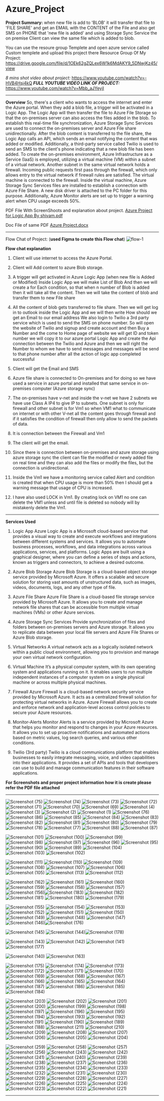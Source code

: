 # Azure_Project
**Project Summary:** 
when new file is add to 'BLOB' it will transfer that file to 'FILE SHARE' and get an EMAIL with the CONTENT of the File and also get SMS on PHONE that 'new file is added' and using Storage Sync Service the on premise Client can view the same file which is added to blob.

You can use the resoure group Templete and open azure service called Custom templete and upload this project there
Resource Group Of My Project: https://drive.google.com/file/d/1OEk62gZQLex6W1k6MdAKY9_5DNwjKz45/view

**8 mins shot video about project*:* https://www.youtube.com/watch?v=-HVB4Hsj4kQ
__*FULL YOUTUBE VIDEO LINK OF PROJECT:*__ https://www.youtube.com/watch?v=Mbb_aJYeyjI

---------------------------------------------------------------------------------------------------------------------------------------------------------------------------------------------------
**Overview**
So, there's a client who wants to access the internet and enter the Azure portal. When they add a blob file, a trigger will be activated in a Logic App. The Logic App will then transfer the file to Azure File Storage so that the on-premises server can also access the files added in the blob. To establish this real-time file synchronization, Azure Storage Sync Services are used to connect the on-premises server and Azure File share unidirectionally.
After the blob content is transferred to the file share, the Logic App calls an API, which sends an email notifying the content that was added or modified. Additionally, a third-party service called Twilio is used to send an SMS to the client's phone indicating that a new blob file has been added.
To create the on-premises environment, Azure Infrastructure as a Service (IaaS) is employed, utilizing a virtual machine (VM) within a subnet of a virtual network. Another subnet in the same virtual network holds a firewall. Incoming public requests first pass through the firewall, which only allows entry to the virtual network if firewall rules are satisfied. The virtual machine is connected to the firewall.
Inside the virtual machine, Azure Storage Sync Services files are installed to establish a connection with Azure File Share. A new disk driver is attached to the PC folder for this purpose. Additionally, Azure Monitor alerts are set up to trigger a warning alert when CPU usage exceeds 50%.

PDF File With ScreenShoots and explanation about project.
[Azure Project for Logic App By shivam.pdf](https://github.com/ShivamPratap2409/Azure_Project/files/13162108/Azure.Project.for.Logic.App.By.shivam.pdf)

Doc File of same PDF
[Azure Project.docx](https://github.com/ShivamPratap2409/Azure_Project/files/13162111/Azure.Project.docx)

--------------------------------------------------------------------------------------------------------------------------------------------------------------------------------------------------




Flow Chat of Project: (__used Figma to create this Flow chat__)
![flow-1](https://github.com/ShivamPratap2409/Azure_Project/assets/140940680/7392ff3a-1511-4b1d-946f-010fe8d48065)




**Flow chat explanation** 

1.	Client will use internet to access the Azure Portal.

2.	Client will Add content to azure Blob storage. 

3.	A trigger will get activated in Azure Logic App (when new file is Added or Modified)
Inside Logic App we will make List of Blob 
And then we will create a for Each condition, so that when n number of Blob is added then it will take all the content.
Then we will take the content of blob and transfer them to new File share 

4.	All the content of blob gets transferred to file share. 
Then we will get log in to outlook inside the Logic App and we will then write How should we get an Email to our email address
We also login to Twilio a 3rd party service which is used to send the SMS on phone number. 
So will open the website of Twilio and signup and create account and then Buy a Number and the come to Home page of website we will get ID and token number we will copy it to our azure portal Logic App and create the Api connection between the Twilio and Azure and then we will right the Number to whom we have to send messages and messages will be send to that phone number after all the action of logic app completed successful 

5.	Client will get the Email and SMS 

6.	Azure file share is connected to On-premises and for doing so we have used a service in azure portal and installed that same service in on-premises computer (Azure storage sync)

7.	The on-premises have v-net and inside the v-net we have 2 subnets we have use Class A IP4 to give IP to subnets.
One subnet is only for firewall and other subnet is for Vm1 so when VM1 what to communicate on internet or with other V-net all the content goes through firewall and if it satisfies the condition of firewall then only allow to send the packets of data.

8.	It is connection between the Firewall and Vm1 

9.	The client will get the email. 

10.	Since there is connection between on-premises and azure storage using azure storage sync the client can file the modified or newly added file on real time and they can also add the files or modify the files, but the connection is unidirectional.

11.	Inside the Vm1 we have a monitoring service called Alert and condition is created that when CPU usage is more than 50% then I should get a warning message that usage of CPU is increased.

12.	I have also used LOCK in Vm1. By creating lock on VM1 no one can delete the VM1 unless and until file is deleted so nobody will by mistakenly delete the Vm1.

-----------------------------------------------------------------------------------------------------------------------------------------------------------------------------------------------------------

**Services Used** 

1. Logic App
Azure Logic App is a Microsoft cloud-based service that provides a visual way to create and execute workflows and integrations between different systems and services. It allows you to automate business processes, workflows, and data integrations across various applications, services, and platforms. Logic Apps are built using a graphical designer, where you can define a series of steps and actions, known as triggers and connectors, to achieve a desired outcome.

2. Azure Blob Storage
Azure Blob Storage is a cloud-based object storage service provided by Microsoft Azure. It offers a scalable and secure solution for storing vast amounts of unstructured data, such as images, videos, documents, logs, and any other type of file.

3. Azure File Share
Azure File Share is a cloud-based file storage service provided by Microsoft Azure. It allows you to create and manage network file shares that can be accessible from multiple virtual machines (VMs) or other Azure services.

4. Azure Storage Sync Services
Provide synchronization of files and folders between on-premises servers and Azure storage. It allows you to replicate data between your local file servers and Azure File Shares or Azure Blob storage.

5. Virtual Networks
A virtual network acts as a logically isolated network within a public cloud environment, allowing you to provision and manage your own virtual network configuration.

6. Virtual Machine
It’s a physical computer system, with its own operating system and applications running on it. It enables users to run multiple independent instances of a computer system on a single physical machine or across multiple physical machines.

7. Firewall
Azure Firewall is a cloud-based network security service provided by Microsoft Azure. It acts as a centralized firewall solution for protecting virtual networks in Azure. Azure Firewall allows you to create and enforce network and application-level access control policies to secure your Azure resources. 

8. Monitor-Alerts
Monitor Alerts is a service provided by Microsoft Azure that helps you monitor and respond to changes in your Azure resources. It allows you to set up proactive notifications and automated actions based on metric values, log search queries, and various other conditions.

9. Twilio (3rd party)
Twilio is a cloud communications platform that enables businesses to easily integrate messaging, voice, and video capabilities into their applications. It provides a set of APIs and tools that developers can use to build and manage communication features in their software applications.


__For Screenshots and proper project information how it is create please refer the PDF file attached__

____________________________________________________________________________________________________________________________________________________________________________________

![Screenshot (75)](https://github.com/ShivamPratap2409/Azure_Project/assets/140940680/fd950ab4-000a-499f-b64f-02c33a35fd8c)
![Screenshot (74)](https://github.com/ShivamPratap2409/Azure_Project/assets/140940680/ffc112a4-e342-4896-8389-aa41f425d528)
![Screenshot (73)](https://github.com/ShivamPratap2409/Azure_Project/assets/140940680/1df05315-05db-47fe-aa24-87042104861c)
![Screenshot (72)](https://github.com/ShivamPratap2409/Azure_Project/assets/140940680/2a9995ee-7f50-4ffd-8a41-c043c0059354)
![Screenshot (71)](https://github.com/ShivamPratap2409/Azure_Project/assets/140940680/0a7a5ca7-3a8a-4384-8bc8-bc309d58b059)
![Screenshot (70)](https://github.com/ShivamPratap2409/Azure_Project/assets/140940680/ac4d1eea-a8db-4ab8-8a68-5af959443d6e)
![Screenshot (69)](https://github.com/ShivamPratap2409/Azure_Project/assets/140940680/420cbac1-7a96-41a4-9952-61a90e47df04)
![Screenshot (4)](https://github.com/ShivamPratap2409/Azure_Project/assets/140940680/56e04d12-8cbf-4d5e-8502-d59e6d7b5ea6)
![Screenshot (3)](https://github.com/ShivamPratap2409/Azure_Project/assets/140940680/a969b32c-cf5e-4c55-8011-81eb25e96905)
![Screenshot (2)](https://github.com/ShivamPratap2409/Azure_Project/assets/140940680/f844455c-e5e7-45a3-8a90-a67c3c09d0b7)
![Screenshot (1)](https://github.com/ShivamPratap2409/Azure_Project/assets/140940680/cabacd7d-f14e-4f68-b9e7-89357b0e2ade)
![Screenshot (76)](https://github.com/ShivamPratap2409/Azure_Project/assets/140940680/55a47cfd-eb00-4349-836c-876afcb81858)
![Screenshot (86)](https://github.com/ShivamPratap2409/Azure_Project/assets/140940680/d05f8939-cda4-49a1-90be-5b3d722d3935)
![Screenshot (85)](https://github.com/ShivamPratap2409/Azure_Project/assets/140940680/70df9ca1-e687-4142-b05f-c6e051872791)
![Screenshot (84)](https://github.com/ShivamPratap2409/Azure_Project/assets/140940680/8dbe4841-b63c-4ce9-a0e7-fb30d870c222)
![Screenshot (83)](https://github.com/ShivamPratap2409/Azure_Project/assets/140940680/cfc22414-67b8-42f4-bc32-230b27fd9941)
![Screenshot (82)](https://github.com/ShivamPratap2409/Azure_Project/assets/140940680/3e05c4bf-38dd-4f90-9db2-7ea6b6346d5c)
![Screenshot (81)](https://github.com/ShivamPratap2409/Azure_Project/assets/140940680/6caf6e97-5d92-4c94-9f54-938775f03974)
![Screenshot (80)](https://github.com/ShivamPratap2409/Azure_Project/assets/140940680/8b60b3ae-0203-4900-afef-7a83f8f64d0b)
![Screenshot (79)](https://github.com/ShivamPratap2409/Azure_Project/assets/140940680/bf5dea2f-fb99-429d-b6f6-818efb18b629)
![Screenshot (78)](https://github.com/ShivamPratap2409/Azure_Project/assets/140940680/4a770c34-3fb3-42b7-927f-77ffca9ad350)
![Screenshot (77)](https://github.com/ShivamPratap2409/Azure_Project/assets/140940680/c36747ef-b1b8-4a45-914c-e489386c69db)
![Screenshot (88)](https://github.com/ShivamPratap2409/Azure_Project/assets/140940680/8ad6774d-2672-4b69-8ce3-0846d4bb99b4)
![Screenshot (87)](https://github.com/ShivamPratap2409/Azure_Project/assets/140940680/cb36c6e7-8092-4bb2-8ba2-091f81a54e5b)


![Screenshot (101)](https://github.com/ShivamPratap2409/Azure_Project/assets/140940680/0dce44fd-5ecd-4f8f-b18a-ebce73ef005b)
![Screenshot (100)](https://github.com/ShivamPratap2409/Azure_Project/assets/140940680/0c4e16e1-c099-4aa3-a829-80fe57a096c1)
![Screenshot (99)](https://github.com/ShivamPratap2409/Azure_Project/assets/140940680/07436e46-bae5-41ab-9536-d266ccfa9ac9)
![Screenshot (98)](https://github.com/ShivamPratap2409/Azure_Project/assets/140940680/c87270dd-48ad-4004-a9f9-44754dc98b4b)
![Screenshot (97)](https://github.com/ShivamPratap2409/Azure_Project/assets/140940680/3792dd09-6a0e-479a-bfc8-8ff09ebb6fe5)
![Screenshot (96)](https://github.com/ShivamPratap2409/Azure_Project/assets/140940680/9c178a34-beaa-4160-9fca-1397b6f9b25a)
![Screenshot (95)](https://github.com/ShivamPratap2409/Azure_Project/assets/140940680/f9c01124-87af-4609-a37d-6e3058e7e45c)
![Screenshot (90)](https://github.com/ShivamPratap2409/Azure_Project/assets/140940680/e8f41705-bc94-49d2-b55a-a46d97a134cf)
![Screenshot (89)](https://github.com/ShivamPratap2409/Azure_Project/assets/140940680/c352e82a-cc30-4654-b4fe-5b300dda4bbe)
![Screenshot (104)](https://github.com/ShivamPratap2409/Azure_Project/assets/140940680/25e82071-0a31-42d2-81b7-3d73effd537f)
![Screenshot (103)](https://github.com/ShivamPratap2409/Azure_Project/assets/140940680/18c5857a-3c53-4881-9222-3b1fbb115fe7)
![Screenshot (102)](https://github.com/ShivamPratap2409/Azure_Project/assets/140940680/6c3c7f62-40a7-4202-967e-ed403798376e)

![Screenshot (111)](https://github.com/ShivamPratap2409/Azure_Project/assets/140940680/91e9cac9-3f91-4a56-8d55-3ff024b30a42)
![Screenshot (110)](https://github.com/ShivamPratap2409/Azure_Project/assets/140940680/747089fe-c933-425c-8ee8-0bde26cb1d96)
![Screenshot (109)](https://github.com/ShivamPratap2409/Azure_Project/assets/140940680/6da30f03-c405-4c8a-9d50-7426cc2d4bcf)
![Screenshot (108)](https://github.com/ShivamPratap2409/Azure_Project/assets/140940680/ad7a4945-5ed6-4474-858c-be664af69762)
![Screenshot (107)](https://github.com/ShivamPratap2409/Azure_Project/assets/140940680/97ba3d4d-caad-4562-bd73-401c1ea0cf19)
![Screenshot (106)](https://github.com/ShivamPratap2409/Azure_Project/assets/140940680/2dd7605f-e1ad-4160-8791-c00804aa7adc)
![Screenshot (105)](https://github.com/ShivamPratap2409/Azure_Project/assets/140940680/8de31864-e1bb-4186-99e3-2f394ca32c70)
![Screenshot (113)](https://github.com/ShivamPratap2409/Azure_Project/assets/140940680/8f768a60-68dd-4221-93b5-18ece1f729b4)
![Screenshot (112)](https://github.com/ShivamPratap2409/Azure_Project/assets/140940680/29c0d1f4-d5d6-4a6f-80dc-e771234345d4)


![Screenshot (162)](https://github.com/ShivamPratap2409/Azure_Project/assets/140940680/7e57c918-767c-4c39-8bd7-fe4be43bbf6a)
![Screenshot (161)](https://github.com/ShivamPratap2409/Azure_Project/assets/140940680/487f8374-01a6-4107-ab36-d78f233d96c0)
![Screenshot (160)](https://github.com/ShivamPratap2409/Azure_Project/assets/140940680/b84867ce-f6ad-4d9e-8f83-98aa3255f64f)
![Screenshot (159)](https://github.com/ShivamPratap2409/Azure_Project/assets/140940680/89d3ceec-93e5-4dc0-bc3a-875770df3ada)
![Screenshot (158)](https://github.com/ShivamPratap2409/Azure_Project/assets/140940680/aedd951d-4785-4c2e-b8d5-82aac1d223a2)
![Screenshot (157)](https://github.com/ShivamPratap2409/Azure_Project/assets/140940680/99770dfe-cb22-4f57-816f-6cf112545b86)
![Screenshot (156)](https://github.com/ShivamPratap2409/Azure_Project/assets/140940680/0d4d4ada-f800-4aa2-87ef-318bbc5d7dd0)![Screenshot (183)](https://github.com/ShivamPratap2409/Azure_Project/assets/140940680/638b1866-9a32-4260-b680-a3937431c045)
![Screenshot (182)](https://github.com/ShivamPratap2409/Azure_Project/assets/140940680/821a274a-e191-441e-9e53-9d382fc3af5c)
![Screenshot (181)](https://github.com/ShivamPratap2409/Azure_Project/assets/140940680/71000c37-0e06-46ff-84d7-75067fe5be70)
![Screenshot (180)](https://github.com/ShivamPratap2409/Azure_Project/assets/140940680/5edeb826-6230-49b4-89b2-0b9e856bca33)
![Screenshot (179)](https://github.com/ShivamPratap2409/Azure_Project/assets/140940680/8b136c9c-4ce7-4742-adfd-7c5c10d99ec3)

![Screenshot (155)](https://github.com/ShivamPratap2409/Azure_Project/assets/140940680/0afa253c-bd4b-46a5-a29f-812a6c67c645)
![Screenshot (154)](https://github.com/ShivamPratap2409/Azure_Project/assets/140940680/581575ec-3657-4ff7-a0ea-46ec13a51cec)
![Screenshot (153)](https://github.com/ShivamPratap2409/Azure_Project/assets/140940680/312160fb-568d-48b5-9d4d-34f77917b568)
![Screenshot (152)](https://github.com/ShivamPratap2409/Azure_Project/assets/140940680/0c8b0d79-68eb-4815-a8a2-4794b55efe0e)
![Screenshot (151)](https://github.com/ShivamPratap2409/Azure_Project/assets/140940680/6a6d7cf5-a8ed-4105-b874-7f1653b366dd)
![Screenshot (150)](https://github.com/ShivamPratap2409/Azure_Project/assets/140940680/2bb80dba-b307-4f90-ae30-30edda4c27c9)
![Screenshot (149)](https://github.com/ShivamPratap2409/Azure_Project/assets/140940680/b852453e-352b-4635-8bcb-1f25770ca1e4)
![Screenshot (148)](https://github.com/ShivamPratap2409/Azure_Project/assets/140940680/7958da8f-f4e4-445e-ad56-2d027361e64e)
![Screenshot (147)](https://github.com/ShivamPratap2409/Azure_Project/assets/140940680/48157f07-63b6-49ff-bf7d-6d604cac39a9)
![Screenshot (146)](https://github.com/ShivamPratap2409/Azure_Project/assets/140940680/d3074bd1-5769-4ba0-8e0e-1a60714e081c)![Screenshot (176)](https://github.com/ShivamPratap2409/Azure_Project/assets/140940680/6fbf2c66-1634-4127-86c6-c8100f810a53)

![Screenshot (145)](https://github.com/ShivamPratap2409/Azure_Project/assets/140940680/1fac91d4-06e7-421b-a5b3-78c53a07805e)
![Screenshot (144)](https://github.com/ShivamPratap2409/Azure_Project/assets/140940680/48ca54f0-a9a7-48c7-b1da-45fe39ba64c9)![Screenshot (178)](https://github.com/ShivamPratap2409/Azure_Project/assets/140940680/8e5617ab-6ef4-48ca-a8f5-7b34b157880d)

![Screenshot (143)](https://github.com/ShivamPratap2409/Azure_Project/assets/140940680/ddd0e36f-ba26-4cd9-a986-8790937b8f3e)
![Screenshot (142)](https://github.com/ShivamPratap2409/Azure_Project/assets/140940680/f67a0764-1586-4a9f-802c-f424df4e39f2)
![Screenshot (141)](https://github.com/ShivamPratap2409/Azure_Project/assets/140940680/df72a4f6-3977-417e-b3fa-b1cd867ca07a)![Screenshot (177)](https://github.com/ShivamPratap2409/Azure_Project/assets/140940680/fe19bd24-8095-491c-9599-90b55f20eaca)

![Screenshot (140)](https://github.com/ShivamPratap2409/Azure_Project/assets/140940680/45095f7e-bb5c-4d96-a7a6-63d9a10662b2)
![Screenshot (163)](https://github.com/ShivamPratap2409/Azure_Project/assets/140940680/ce182fc0-0fd5-45ef-a0bd-d968fed6f746)

![Screenshot (175)](https://github.com/ShivamPratap2409/Azure_Project/assets/140940680/c3540358-c71e-46da-a2f0-651b2d0fb867)
![Screenshot (174)](https://github.com/ShivamPratap2409/Azure_Project/assets/140940680/55b074b1-d174-4743-95e8-4515c34af048)
![Screenshot (173)](https://github.com/ShivamPratap2409/Azure_Project/assets/140940680/8a320eb6-97ac-4845-af1e-e3e978966718)
![Screenshot (172)](https://github.com/ShivamPratap2409/Azure_Project/assets/140940680/2995f8f9-a380-44b3-a248-c82dc1560677)
![Screenshot (171)](https://github.com/ShivamPratap2409/Azure_Project/assets/140940680/b1fb6d87-91b9-4594-8041-3cb991052ac7)
![Screenshot (170)](https://github.com/ShivamPratap2409/Azure_Project/assets/140940680/90da2bf9-b65e-41f7-9411-33e34c8243f5)
![Screenshot (169)](https://github.com/ShivamPratap2409/Azure_Project/assets/140940680/5b53cfa3-4671-4a67-b907-a056f01823c1)
![Screenshot (168)](https://github.com/ShivamPratap2409/Azure_Project/assets/140940680/1f367265-d8fb-4360-8462-075cafc153b5)
![Screenshot (167)](https://github.com/ShivamPratap2409/Azure_Project/assets/140940680/12047c13-8f5f-48f8-9e97-f066cc769b33)
![Screenshot (166)](https://github.com/ShivamPratap2409/Azure_Project/assets/140940680/1e6447a7-7f9e-45a6-b68c-911a2f33e13f)
![Screenshot (165)](https://github.com/ShivamPratap2409/Azure_Project/assets/140940680/02b4c91d-ac4e-46f9-972e-af6430d86196)
![Screenshot (164)](https://github.com/ShivamPratap2409/Azure_Project/assets/140940680/eb42220c-a833-4946-ae4e-e05577aa81a2)
![Screenshot (187)](https://github.com/ShivamPratap2409/Azure_Project/assets/140940680/a9bec5ff-a08f-4bb6-9b0e-22b4893b57c3)
![Screenshot (186)](https://github.com/ShivamPratap2409/Azure_Project/assets/140940680/8ab1fde1-7e03-4ed1-9c50-6d62eef78cb2)
![Screenshot (185)](https://github.com/ShivamPratap2409/Azure_Project/assets/140940680/6d01df50-a242-425e-a44d-8f70b987c920)
![Screenshot (184)](https://github.com/ShivamPratap2409/Azure_Project/assets/140940680/3ef3c71e-727d-4991-b331-81df30424aca)



![Screenshot (203)](https://github.com/ShivamPratap2409/Azure_Project/assets/140940680/c29249a8-542d-4a69-aac9-9617d65948be)
![Screenshot (202)](https://github.com/ShivamPratap2409/Azure_Project/assets/140940680/4a21f3f2-bfb2-433b-a970-b40bf058296b)
![Screenshot (201)](https://github.com/ShivamPratap2409/Azure_Project/assets/140940680/ca03d121-43ac-4e2b-a07c-522815f75de9)
![Screenshot (200)](https://github.com/ShivamPratap2409/Azure_Project/assets/140940680/5e723091-874c-4874-8d16-d0cf51affa00)
![Screenshot (199)](https://github.com/ShivamPratap2409/Azure_Project/assets/140940680/e721a1ac-2dd3-4a46-8837-13fe27d9086e)
![Screenshot (198)](https://github.com/ShivamPratap2409/Azure_Project/assets/140940680/c3d08893-7084-434a-9990-7a44b57a5e84)
![Screenshot (197)](https://github.com/ShivamPratap2409/Azure_Project/assets/140940680/68bbe98b-60c3-4c50-a656-d01e670e6866)
![Screenshot (196)](https://github.com/ShivamPratap2409/Azure_Project/assets/140940680/75e1bc8d-8e0c-4839-80da-100f9e0ad586)
![Screenshot (195)](https://github.com/ShivamPratap2409/Azure_Project/assets/140940680/44dfb0e3-5084-4177-b5fb-1342e4d4dccd)
![Screenshot (194)](https://github.com/ShivamPratap2409/Azure_Project/assets/140940680/e54b243b-e08c-475b-abb7-5afa6061105b)
![Screenshot (193)](https://github.com/ShivamPratap2409/Azure_Project/assets/140940680/fc26e5e1-01c8-4999-96aa-578bb7cc3684)
![Screenshot (192)](https://github.com/ShivamPratap2409/Azure_Project/assets/140940680/08317f8e-ebff-4d31-b6e9-ab4b8dc30224)
![Screenshot (191)](https://github.com/ShivamPratap2409/Azure_Project/assets/140940680/a0b74ef1-765e-4fd1-973d-20ed1a3e14e7)
![Screenshot (190)](https://github.com/ShivamPratap2409/Azure_Project/assets/140940680/085a652f-e1ee-4f07-a8e9-5e872a41ac84)
![Screenshot (189)](https://github.com/ShivamPratap2409/Azure_Project/assets/140940680/9548e2bc-1cf1-47ff-a99c-d62a6511af91)
![Screenshot (188)](https://github.com/ShivamPratap2409/Azure_Project/assets/140940680/058e8b56-a971-4f18-a5b8-5f402fb7c100)
![Screenshot (211)](https://github.com/ShivamPratap2409/Azure_Project/assets/140940680/2931de1d-5572-4f8f-a488-1ac1fe78446c)
![Screenshot (210)](https://github.com/ShivamPratap2409/Azure_Project/assets/140940680/a2712469-f586-47d3-a28b-e2d17cd497e4)
![Screenshot (209)](https://github.com/ShivamPratap2409/Azure_Project/assets/140940680/6f9cb605-af3e-4852-888b-fa92b18c1089)
![Screenshot (208)](https://github.com/ShivamPratap2409/Azure_Project/assets/140940680/8070c5ec-bad7-4dfd-b9d5-b287e494f91e)
![Screenshot (207)](https://github.com/ShivamPratap2409/Azure_Project/assets/140940680/9471e35f-8b57-4c40-8a2b-5de39ef87dfc)
![Screenshot (206)](https://github.com/ShivamPratap2409/Azure_Project/assets/140940680/aabcce25-5bba-41fc-b732-31372562ad6e)
![Screenshot (205)](https://github.com/ShivamPratap2409/Azure_Project/assets/140940680/29c3d960-ae30-4138-a1c7-76f3f45e03b6)
![Screenshot (204)](https://github.com/ShivamPratap2409/Azure_Project/assets/140940680/ebbb9ab8-ebb5-423b-9a8d-0cbe3cc84c22)


![Screenshot (259)](https://github.com/ShivamPratap2409/Azure_Project/assets/140940680/673c4fcb-a10d-4f52-bb63-c1b2c6a67869)
![Screenshot (258)](https://github.com/ShivamPratap2409/Azure_Project/assets/140940680/3f56b42a-3c98-41b0-9f26-cb4b124d78c7)
![Screenshot (257)](https://github.com/ShivamPratap2409/Azure_Project/assets/140940680/700680fb-294b-48d2-b5de-004884ae50a1)
![Screenshot (256)](https://github.com/ShivamPratap2409/Azure_Project/assets/140940680/4a42ab72-915f-41c4-8af5-33a0d4c874ec)
![Screenshot (243)](https://github.com/ShivamPratap2409/Azure_Project/assets/140940680/a8976528-1cbe-4ceb-b9c7-9ec8775ff0c9)
![Screenshot (242)](https://github.com/ShivamPratap2409/Azure_Project/assets/140940680/a114b903-d504-4760-9f46-1188eeb06d15)
![Screenshot (241)](https://github.com/ShivamPratap2409/Azure_Project/assets/140940680/ec0c5196-421d-4bc3-84e7-fb126bfc631b)
![Screenshot (240)](https://github.com/ShivamPratap2409/Azure_Project/assets/140940680/bebaee5d-7ff9-4692-8b36-0d8a2c1e3496)
![Screenshot (239)](https://github.com/ShivamPratap2409/Azure_Project/assets/140940680/e16040dc-b436-42db-8fec-030549eaa74f)
![Screenshot (238)](https://github.com/ShivamPratap2409/Azure_Project/assets/140940680/97423362-d631-468c-8a90-cda973e4d8a4)
![Screenshot (237)](https://github.com/ShivamPratap2409/Azure_Project/assets/140940680/2c926c4a-d574-4503-a36a-649b9f31a94b)
![Screenshot (236)](https://github.com/ShivamPratap2409/Azure_Project/assets/140940680/b374ddc4-5467-445d-8f46-4c0fc0a7c27f)
![Screenshot (235)](https://github.com/ShivamPratap2409/Azure_Project/assets/140940680/ffc8e283-d556-4cea-92aa-b5b4c1caac73)
![Screenshot (234)](https://github.com/ShivamPratap2409/Azure_Project/assets/140940680/daa5ca0c-9540-4ca0-82bf-612dede88f1a)
![Screenshot (233)](https://github.com/ShivamPratap2409/Azure_Project/assets/140940680/a80c138f-d8e2-4b92-9409-2a05210bef56)
![Screenshot (232)](https://github.com/ShivamPratap2409/Azure_Project/assets/140940680/f90102e1-ac55-4732-94f1-8f8184f41bbe)
![Screenshot (231)](https://github.com/ShivamPratap2409/Azure_Project/assets/140940680/7f56bca8-41f1-4b64-acff-bbf3caff71c3)
![Screenshot (230)](https://github.com/ShivamPratap2409/Azure_Project/assets/140940680/0c145c87-9db4-4b5e-af92-14d2bf2b1c26)
![Screenshot (229)](https://github.com/ShivamPratap2409/Azure_Project/assets/140940680/e815597f-40dc-4593-9ca3-c4db2d812f07)
![Screenshot (228)](https://github.com/ShivamPratap2409/Azure_Project/assets/140940680/bbae1d24-71b4-4225-aa67-eb5e4c5b4db9)
![Screenshot (227)](https://github.com/ShivamPratap2409/Azure_Project/assets/140940680/d488672b-a42b-4815-9d97-8fca6c552598)
![Screenshot (226)](https://github.com/ShivamPratap2409/Azure_Project/assets/140940680/3a052ef6-ce5a-459e-8766-9ed0d6a48882)
![Screenshot (225)](https://github.com/ShivamPratap2409/Azure_Project/assets/140940680/16b55c70-d696-4d7d-87d9-4cf93a5fd417)
![Screenshot (224)](https://github.com/ShivamPratap2409/Azure_Project/assets/140940680/65030266-d065-42b9-8eb6-304b65b96651)
![Screenshot (223)](https://github.com/ShivamPratap2409/Azure_Project/assets/140940680/14b8aab1-a03b-42bf-9516-821ed3da58b2)
![Screenshot (222)](https://github.com/ShivamPratap2409/Azure_Project/assets/140940680/2baff81c-7615-4392-b8e4-dc694d7b1b03)
![Screenshot (221)](https://github.com/ShivamPratap2409/Azure_Project/assets/140940680/cb91f656-a5b1-498e-b42b-c8442fb2dc3a)




________________________________________________________________________________________________________________________________________________________________________________________________________






